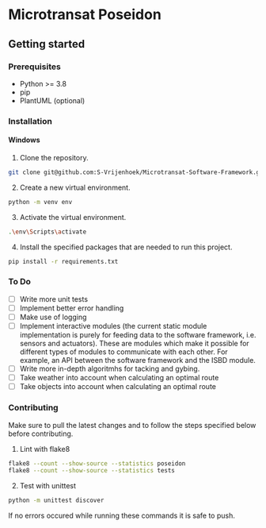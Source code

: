 # Microtransat Poseidon

## Getting started

### Prerequisites

* Python >= 3.8
* pip
* PlantUML (optional)

### Installation

#### Windows
1. Clone the repository.
```bash
git clone git@github.com:S-Vrijenhoek/Microtransat-Software-Framework.git
``` 
2. Create a new virtual environment.
```bash
python -m venv env
``` 
3. Activate the virtual environment.
```bash
.\env\Scripts\activate
``` 
4. Install the specified packages that are needed to run this project.
```bash
pip install -r requirements.txt
``` 

### To Do

- [ ] Write more unit tests
- [ ] Implement better error handling
- [ ] Make use of logging
- [ ] Implement interactive modules (the current static module implementation is purely for feeding data to the software framework, i.e. sensors and actuators). These are modules which make it possible for different types of modules to communicate with each other. For example, an API between the software framework and the ISBD module.
- [ ] Write more in-depth algoritmhs for tacking and gybing.
- [ ] Take weather into account when calculating an optimal route
- [ ] Take objects into account when calculating an optimal route

### Contributing
Make sure to pull the latest changes and to follow the steps specified below before contributing. 
1. Lint with flake8
```bash
flake8 --count --show-source --statistics poseidon
flake8 --count --show-source --statistics tests
``` 
2. Test with unittest
```bash
python -m unittest discover
``` 
If no errors occured while running these commands it is safe to push.
